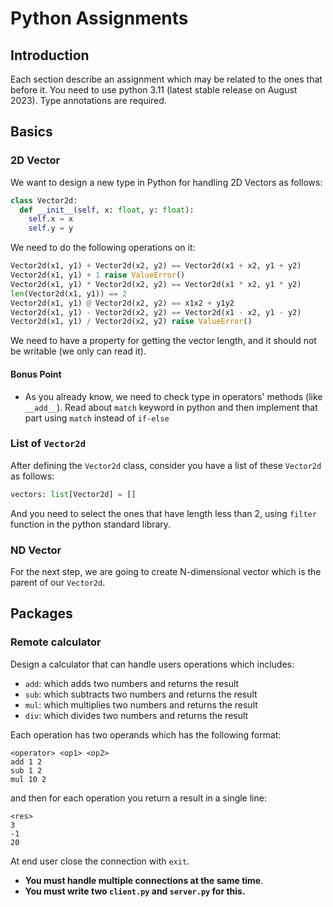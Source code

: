 # Python Assignments

## Introduction

Each section describe an assignment which may be related to the ones that before it.
You need to use python 3.11 (latest stable release on August 2023). Type annotations are required.

## Basics

### 2D Vector

We want to design a new type in Python for handling 2D Vectors as follows:

```python
class Vector2d:
  def __init__(self, x: float, y: float):
    self.x = x
    self.y = y
```

We need to do the following operations on it:

```python
Vector2d(x1, y1) + Vector2d(x2, y2) == Vector2d(x1 + x2, y1 + y2)
Vector2d(x1, y1) + 1 raise ValueError()
Vector2d(x1, y1) * Vector2d(x2, y2) == Vector2d(x1 * x2, y1 * y2)
len(Vector2d(x1, y1)) == 2
Vector2d(x1, y1) @ Vector2d(x2, y2) == x1x2 + y1y2
Vector2d(x1, y1) - Vector2d(x2, y2) == Vector2d(x1 - x2, y1 - y2)
Vector2d(x1, y1) / Vector2d(x2, y2) raise ValueError()
```

We need to have a property for getting the vector length, and it should not be writable (we only can read it).

#### Bonus Point

- As you already know, we need to check type in operators' methods (like `__add__`). Read about `match` keyword in python and then implement that part
  using `match` instead of `if-else`

### List of `Vector2d`

After defining the `Vector2d` class, consider you have a list of these `Vector2d` as follows:

```python
vectors: list[Vector2d] = []
```

And you need to select the ones that have length less than 2, using `filter` function in the python standard library.

### ND Vector

For the next step, we are going to create N-dimensional vector which is the parent
of our `Vector2d`.

## Packages

### Remote calculator

Design a calculator that can handle users operations which includes:

- `add`: which adds two numbers and returns the result
- `sub`: which subtracts two numbers and returns the result
- `mul`: which multiplies two numbers and returns the result
- `div`: which divides two numbers and returns the result

Each operation has two operands which has the following format:

```
<operator> <op1> <op2>
add 1 2
sub 1 2
mul 10 2
```

and then for each operation you return a result in a single line:

```
<res>
3
-1
20
```

At end user close the connection with `exit`.

- **You must handle multiple connections at the same time**.
- **You must write two `client.py` and `server.py` for this.**
